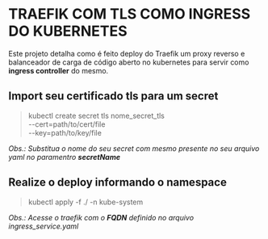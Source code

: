# TRAEFIK COM TLS COMO INGRESS DO KUBERNETES
 
 Este projeto detalha como é feito deploy do Traefik um proxy reverso e balanceador de carga de código aberto no kubernetes para servir como **ingress controller** do mesmo. 

## Import seu certificado tls para um secret

 > kubectl create secret tls nome_secret_tls \
 >  --cert=path/to/cert/file \
 >  --key=path/to/key/file

*Obs.: Substitua o nome do seu secret com mesmo presente no seu arquivo yaml no paramentro **secretName***

## Realize o deploy informando o namespace

> kubectl apply -f ./ -n kube-system


*Obs.: Acesse o traefik com o **FQDN** definido no arquivo ingress_service.yaml*